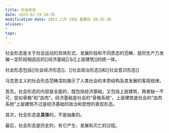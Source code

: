 ```yaml
---
title: 社会形态
date: 2023-02-19 20:35
modification date: 2023 二月 19日 星期日 20:35:38
aliases: 
- 
tags: 
- 
---
```


社会形态是关于社会运动的具体形式、发展阶段和不同质态的范畴，是同生产力发展一定阶段相适应的[[经济基础]]与[[上层建筑]]的统一体。

社会形态包括[[社会经济形态]]、[[社会政治形态]]和[[社会意识形态]]

马克思主义的社会形态范畴深刻揭示了人类社会的本质结构及其发展的客观规律。

首先，社会形态的内容是全面的，既包括经济基础，又包括上层建筑，两者缺一不可，犹如骨骼”和“血肉”。经济基础是社会的“骨骼系统”，上层建筑是社会的“血肉系统”上层建筑不过是经济基础的政治和思想的表现形态。

其次，社会形态是**具体**的，不是抽象的。

最后，社会形态是历史的，有它产生、发展和灭亡的过程。
